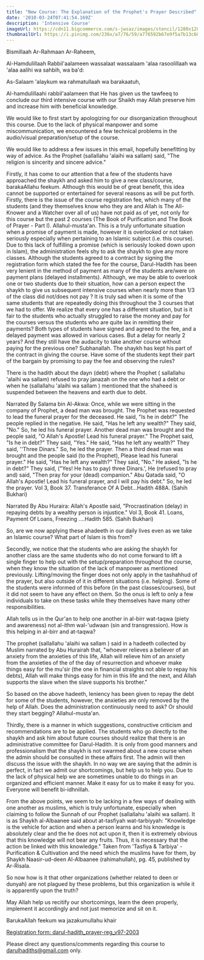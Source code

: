 ```yaml
---
title: "New Course: The Explanation of the Prophet's Prayer Described"
date: '2010-03-24T07:41:54.169Z'
description: 'Intensive Course'
imageUrl: https://cdn11.bigcommerce.com/s-jwsaz/images/stencil/1280x1280/products/2441/8173/The_Prophets_Prayer_Described_1__08809.1519876429.jpg
thumbnailUrl: https://i.pinimg.com/236x/a7/76/59/a776592b67e9f5a7b13c60c7259f1213.jpg
---
```


Bismillaah Ar-Rahmaan Ar-Raheem,

Al-Hamdulillaah Rabbil'aalameen wassalaat wassalaam 'alaa rasoolillaah wa 'alaa aalihi wa sahbih, wa ba'd:

As-Salaam 'alaykum wa rahmatullaah wa barakaatuh,

Al-hamdulillaahi rabbil'aalameen that He has given us the tawfeeq to conclude our third intensive course with our Shaikh may Allah preserve him and increase him with beneficial knowledge.

We would like to first start by apologizing for our disorganization throughout this course. Due to the lack of physical manpower and some miscommunication, we encountered a few technical problems in the audio/visual preparation/setup of the course.

We would like to address a few issues in this email, hopefully benefitting by way of advice. As the Prophet (sallallahu 'alaihi wa sallam) said, "The religion is sincerity and sincere advice."

Firstly, it has come to our attention that a few of the students have approached the shaykh and asked him to give a new class/course, barakaAllahu feekum. Although this would be of great benefit, this idea cannot be supported or entertained for several reasons as will be put forth. Firstly, there is the issue of the course registration fee, which many of the students (and they themselves know who they are and Allah is The All-Knower and a Watcher over all of us) have not paid as of yet, not only for this course but the past 2 courses (The Book of Purification and The Book of Prayer - Part I). Allahul-musta'an. This is a truly unfortunate situation when a promise of payment is made, however it is overlooked or not taken seriously especially when pertaining to an Islamic subject (i.e. this course). Due to this lack of fulfilling a promise (which is seriously looked down upon in Islam), the administration feels shy to ask the shaykh to give any more classes. Although the students agreed to a contract by signing the registration form which stated the fee for the course, Darul-Hadith has been very lenient in the method of payment as many of the students are/were on payment plans (delayed installments). Although, we may be able to overlook one or two students due to their situation, how can a person expect the shaykh to give us subsequent intensive courses when nearly more than 1/3 of the class did not/does not pay ? It is truly sad when it is some of the same students that are repeatedly doing this throughout the 3 courses that we had to offer. We realize that every one has a different situation, but is it fair to the students who actually struggled to raise the money and pay for the courses versus the students who are quite lax in remitting their payments? Both types of students have signed and agreed to the fee, and a delayed payment was allowed in various cases. But a delay for nearly 2 years? And they still have the audacity to take another course without paying for the previous one? Subhanallah. The shaykh has kept his part of the contract in giving the course. Have some of the students kept their part of the bargain by promising to pay the fee and observing the rules?

There is the hadith about the dayn (debt) where the Prophet ( sallallahu 'alaihi wa sallam) refused to pray janazah on the one who had a debt or when he (sallallahu 'alaihi wa sallam ) mentioned that the shaheed is suspended between the heavens and earth due to debt.

Narrated By Salama bin Al-Akwa: Once, while we were sitting in the company of Prophet, a dead man was brought. The Prophet was requested to lead the funeral prayer for the deceased. He said, "Is he in debt?" The people replied in the negative. He said, "Has he left any wealth?" They said, "No." So, he led his funeral prayer. Another dead man was brought and the people said, "O Allah's Apostle! Lead his funeral prayer." The Prophet said, "Is he in debt?" They said, "Yes." He said, "Has he left any wealth?" They said, ''Three Dinars." So, he led the prayer. Then a third dead man was brought and the people said (to the Prophet), Please lead his funeral prayer." He said, "Has he left any wealth?" They said, "No." He asked, "Is he in debt?" They said, ("Yes! He has to pay) three Dinars.', He (refused to pray and) said, "Then pray for your (dead) companion." Abu Qatada said, "O Allah's Apostle! Lead his funeral prayer, and I will pay his debt." So, he led the prayer. Vol 3, Book 37. Transferance Of A Debt...Hadith 488A. (Sahih Bukhari)

> >

Narrated By Abu Huraira: Allah's Apostle said, "Procrastination (delay) in repaying debts by a wealthy person is injustice." Vol 3, Book 41. Loans, Payment Of Loans, Freezing ....Hadith 585. (Sahih Bukhari)

So, are we now applying these ahadeeth in our daily lives even as we take an Islamic course? What part of Islam is this from?

Secondly, we notice that the students who are asking the shaykh for another class are the same students who do not come forward to lift a single finger to help out with the setup/preparation throughout the course, when they know the situation of the lack of manpower as mentioned previously. Lifting/moving the finger does not only apply in the tashahhud of the prayer, but also outside of it in different situations (i.e. helping). Some of the students were informed of this before (in the past classes/courses), but it did not seem to have any effect on them. So the onus is left to only a few individuals to take on these tasks while they themselves have many other responsibilities.

Allah tells us in the Qur'an to help one another in al-birr wat-taqwa (piety and awareness) not al-ithm wal-'udwaan (sin and transgression). How is this helping in al-birr and at-taqwa?

The prophet (sallallahu 'alaihi wa sallam ) said in a hadeeth collected by Muslim narrated by Abu Hurairah that, "whoever relieves a believer of an anxiety from the anxieties of this life, Allah will relieve him of an anxiety from the anxieties of the of the day of resurrection and whoever make things easy for the mu'sir (the one in financial straights not able to repay his debts), Allah will make things easy for him in this life and the next, and Allah supports the slave when the slave supports his brother."

So based on the above hadeeth, leniency has been given to repay the debt for some of the students, however, the anxieties are only removed by the help of Allah. Does the administration continuously need to ask? Or should they start begging? Allahul-musta'an.

Thirdly, there is a manner in which suggestions, constructive criticism and recommendations are to be applied. The students who go directly to the shaykh and ask him about future courses should realize that there is an administrative committee for Darul-Hadith. It is only from good manners and professionalism that the shaykh is not swarmed about a new course when the admin should be consulted in these affairs first. The admin will then discuss the issue with the shaykh. In no way we are saying that the admin is perfect, in fact we admit our shortcomings, but help us to help you. Due to the lack of physical help we are sometimes unable to do things in an organized and efficient manner. Make it easy for us to make it easy for you. Everyone will benefit bi-idhnillah.

From the above points, we seem to be lacking in a few ways of dealing with one another as muslims, which is truly unfortunate, especially when claiming to follow the Sunnah of our Prophet (sallallahu 'alaihi wa sallam). It is as Shaykh al-Albaanee said about at-tasfiyah wat-tarbiyyah: "Knowledge is the vehicle for action and when a person learns and his knowledge is absolutely clear and the he does not act upon it, then it is extremely obvious that this knowledge will not bear any fruits. Thus, it is necessary that the action be linked with this knowledge." Taken from 'Tasfiya & Tarbiya' - Purification & Cultivation and the need which the muslims have for them, by Shaykh Naasir-ud-deen Al-Albaanee (rahimahullah), pg. 45, published by Ar-Risala.

So now how is it that other organizations (whether related to deen or dunyah) are not plagued by these problems, but this organization is while it is apparently upon the truth?

May Allah help us recitify our shortcomings, learn the deen properly, implement it accordingly and not just memorize and sit on it.

BarukaAllah feekum wa jazakumullahu khair

[Registration form: darul-hadith_prayer-reg_v97-2003](https://drive.google.com/file/d/1EwQaE4D-bylCbDwT-fEKd86n8nyGCWkQ)

Please direct any questions/comments regarding this course to darulhadiths@gmail.com only.
